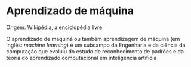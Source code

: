 # Aprendizado de máquina
Origem: Wikipédia, a enciclopédia livre


O aprendizado de maquiná ou também aprendizagem de máquina  (em inglês: *machine learning*) é um subcampo da Engenharia e da ciência da 
computação que evoluiu do estudo de reconhecimento de padrões e da teoria do aprendizado computacional em inteligência artificia
